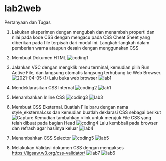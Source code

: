 # lab2web
Pertanyaan dan Tugas 
1. Lakukan eksperimen dengan mengubah dan menambah properti dan nilai pada kode CSS dengan mengacu pada CSS Cheat Sheet yang diberikan pada file terpisah dari modul ini.
Langkah-langkah dalam pemberian warna ataupun desain dengan menggunakan CSS

1. Membuat Dokumen HTML
![coding1](https://user-images.githubusercontent.com/81526294/113581200-06785980-9651-11eb-9694-2f7c2d2a580b.PNG)
2. Jalankan VSC dengan mengklik menu terminal, kemudian pilih Run Active File, dan langsung otomatis langsung terhubung ke Web Browser.
![2021-04-05 (1)](https://user-images.githubusercontent.com/81526294/113582056-1c3a4e80-9652-11eb-8127-356fa9f3f4a3.png)
Lalu buka web browser
![lab1](https://user-images.githubusercontent.com/81526294/113582274-5c99cc80-9652-11eb-9c02-2714df162fbb.PNG)
3. Mendeklarasikan CSS Internal
![coding2](https://user-images.githubusercontent.com/81526294/113582672-dcc03200-9652-11eb-964a-788fa06b4248.PNG)
![lab1](https://user-images.githubusercontent.com/81526294/113582802-0416ff00-9653-11eb-8c84-f160a75ebe09.PNG)
4. Menambahkan Inline CSS
![coding3](https://user-images.githubusercontent.com/81526294/113583168-7f78b080-9653-11eb-8c6f-60650e1551bf.PNG)
![lab3](https://user-images.githubusercontent.com/81526294/113583194-8a334580-9653-11eb-85a5-0fb66537bbc9.PNG)
5. Membuat CSS Eksternal.
Buatlah File baru dengan nama style_eksternal.css dan kemudian buatlah deklarasi CSS sebagai berikut
![Capture](https://user-images.githubusercontent.com/81526294/113583595-0594f700-9654-11eb-8735-c525274971fc.PNG)
Kemudian tambahkan <link untuk merujuk File CSS yang telah dibuat pada bagian Head
![coding4](https://user-images.githubusercontent.com/81526294/113584123-b7ccbe80-9654-11eb-87ad-07089601b489.PNG)
Lalu kembbali pada browser dan refrash agar hasilnya keluar
![lab4](https://user-images.githubusercontent.com/81526294/113584331-f82c3c80-9654-11eb-9a06-f81beb3d85ad.PNG)
6. Menambahkan CSS Selector
![coding5](https://user-images.githubusercontent.com/81526294/113584561-3f1a3200-9655-11eb-96b0-5559133169d4.PNG)
![lab5](https://user-images.githubusercontent.com/81526294/113584616-50633e80-9655-11eb-8f51-ce536ce3d1f1.PNG)
7. Melakukan Validasi dokumen CSS dengan mengakses https://jigsaw.w3.org/css-validator/
![lab7](https://user-images.githubusercontent.com/81526294/113584735-7092fd80-9655-11eb-8e48-4a981effdbb9.PNG)
![lab6](https://user-images.githubusercontent.com/81526294/113584753-77217500-9655-11eb-9e8f-9f08ae8abb13.PNG)
